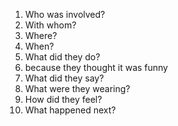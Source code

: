 1. Who was involved?
2. With whom?
3. Where?
4. When?
5. What did they do? 
6. because they thought it was funny 
7. What did they say?
8. What were they wearing?
9. How did they feel?
10. What happened next?
